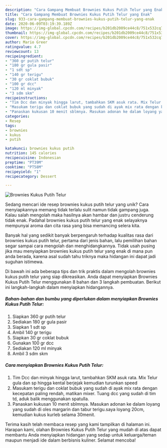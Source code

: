 ```yaml
---
description: "Cara Gampang Membuat Brownies Kukus Putih Telur yang Enak"
title: "Cara Gampang Membuat Brownies Kukus Putih Telur yang Enak"
slug: 933-cara-gampang-membuat-brownies-kukus-putih-telur-yang-enak
date: 2020-06-09T03:19:39.189Z
image: https://img-global.cpcdn.com/recipes/b201db2009ce44c8/751x532cq70/brownies-kukus-putih-telur-foto-resep-utama.jpg
thumbnail: https://img-global.cpcdn.com/recipes/b201db2009ce44c8/751x532cq70/brownies-kukus-putih-telur-foto-resep-utama.jpg
cover: https://img-global.cpcdn.com/recipes/b201db2009ce44c8/751x532cq70/brownies-kukus-putih-telur-foto-resep-utama.jpg
author: Mario Greer
ratingvalue: 4.7
reviewcount: 13
recipeingredient:
- "360 gr putih telur"
- "180 gr gula pasir"
- "1 sdt sp"
- "140 gr terigu"
- "30 gr coklat bubuk"
- "100 gr dcc"
- "120 ml minyak"
- "3 sdm skm"
recipeinstructions:
- "Tim Dcc dan minyak hingga larut, tambahkan SKM asuk rata. Mix Telur gula dan sp hingga kental berjejak kemudian turunkan speed"
- "Masukam terigu dan coklat bubuk yang sudah di ayak mix rata dengan kecepatan paling rendah, matikan mixer. Tuang dcc yang sudah di tim td, aduk balik menggunakan spatulla."
- "Panaskan kukusan 10 menit sblmnya. Masukan adonan ke dalam loyang yang sudah di oles margarin dan tabur terigu.saya loyang 20cm, kemudian kukus kurleb selama 30menit."
categories:
- Resep
tags:
- brownies
- kukus
- putih

katakunci: brownies kukus putih 
nutrition: 145 calories
recipecuisine: Indonesian
preptime: "PT39M"
cooktime: "PT58M"
recipeyield: "1"
recipecategory: Dessert

---
```



![Brownies Kukus Putih Telur](https://img-global.cpcdn.com/recipes/b201db2009ce44c8/751x532cq70/brownies-kukus-putih-telur-foto-resep-utama.jpg)

Sedang mencari ide resep brownies kukus putih telur yang unik? Cara menyiapkannya memang tidak terlalu sulit namun tidak gampang juga. Kalau salah mengolah maka hasilnya akan hambar dan justru cenderung tidak enak. Padahal brownies kukus putih telur yang enak selayaknya mempunyai aroma dan cita rasa yang bisa memancing selera kita.



Banyak hal yang sedikit banyak berpengaruh terhadap kualitas rasa dari brownies kukus putih telur, pertama dari jenis bahan, lalu pemilihan bahan segar sampai cara mengolah dan menghidangkannya. Tidak usah pusing jika mau menyiapkan brownies kukus putih telur yang enak di mana pun anda berada, karena asal sudah tahu triknya maka hidangan ini dapat jadi suguhan istimewa.


Di bawah ini ada beberapa tips dan trik praktis dalam mengolah brownies kukus putih telur yang siap dikreasikan. Anda dapat menyiapkan Brownies Kukus Putih Telur menggunakan 8 bahan dan 3 langkah pembuatan. Berikut ini langkah-langkah dalam menyiapkan hidangannya.

<!--inarticleads1-->

##### Bahan-bahan dan bumbu yang diperlukan dalam menyiapkan Brownies Kukus Putih Telur:

1. Siapkan 360 gr putih telur
1. Sediakan 180 gr gula pasir
1. Siapkan 1 sdt sp
1. Ambil 140 gr terigu
1. Siapkan 30 gr coklat bubuk
1. Gunakan 100 gr dcc
1. Sediakan 120 ml minyak
1. Ambil 3 sdm skm




<!--inarticleads2-->

##### Cara menyiapkan Brownies Kukus Putih Telur:

1. Tim Dcc dan minyak hingga larut, tambahkan SKM asuk rata. Mix Telur gula dan sp hingga kental berjejak kemudian turunkan speed
1. Masukam terigu dan coklat bubuk yang sudah di ayak mix rata dengan kecepatan paling rendah, matikan mixer. Tuang dcc yang sudah di tim td, aduk balik menggunakan spatulla.
1. Panaskan kukusan 10 menit sblmnya. Masukan adonan ke dalam loyang yang sudah di oles margarin dan tabur terigu.saya loyang 20cm, kemudian kukus kurleb selama 30menit.




Terima kasih telah membaca resep yang kami tampilkan di halaman ini. Harapan kami, olahan Brownies Kukus Putih Telur yang mudah di atas dapat membantu Anda menyiapkan hidangan yang sedap untuk keluarga/teman maupun menjadi ide dalam berbisnis kuliner. Selamat mencoba!
